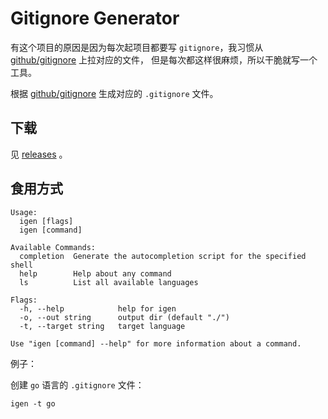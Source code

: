# Gitignore Generator

有这个项目的原因是因为每次起项目都要写 `gitignore`，我习惯从 [github/gitignore](https://github.com/github/gitignore) 上拉对应的文件，
但是每次都这样很麻烦，所以干脆就写一个工具。

根据 [github/gitignore](https://github.com/github/gitignore) 生成对应的 `.gitignore` 文件。

## 下载

见 [releases](https://github.com/Okabe-Rintarou-0/Gitignore-Generator/releases) 。

## 食用方式

```
Usage:
  igen [flags]
  igen [command]

Available Commands:
  completion  Generate the autocompletion script for the specified shell
  help        Help about any command
  ls          List all available languages

Flags:
  -h, --help            help for igen
  -o, --out string      output dir (default "./")
  -t, --target string   target language

Use "igen [command] --help" for more information about a command.
```

例子：

创建 `go` 语言的 `.gitignore` 文件：
```shell
igen -t go 
```